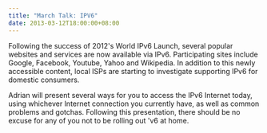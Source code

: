 ```yaml
---
title: "March Talk: IPV6"
date: 2013-03-12T18:00:00+08:00
---
```


Following the success of 2012's World IPv6 Launch, several popular
websites and services are now available via IPv6. Participating sites
include Google, Facebook, Youtube, Yahoo and Wikipedia. In addition to
this newly accessible content, local ISPs are starting to investigate
supporting IPv6 for domestic consumers.

Adrian will present several ways for you to access the IPv6 Internet
today, using whichever Internet connection you currently have, as well
as common problems and gotchas. Following this presentation, there
should be no excuse for any of you not to be rolling out 'v6 at home.
